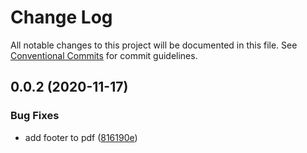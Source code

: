 # Change Log

All notable changes to this project will be documented in this file.
See [Conventional Commits](https://conventionalcommits.org) for commit guidelines.

## 0.0.2 (2020-11-17)


### Bug Fixes

* add footer to pdf ([816190e](http://github.com/s1seven/schema-tools/commit/816190ecf3e4dce6883494f8e828891d9d677467))

